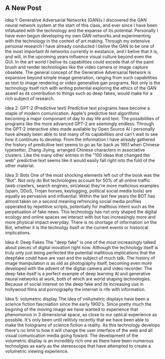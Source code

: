 ## A New Post

idea 1: Generative Adversarial Networks (GAN)s
	I discovered the GAN neural network system at the start of this class, and ever since I have been infatuated with the technology and the expanse of its potential. Personally I have even begun developing my own GAN networks and experimenting with the technology in the context of art making. Through my extensive personal research I have already conducted I belive the GAN to be one of the most important AI networks currently in existance, and I belive that it is, and will, in the upcoming years influence visual culture beyond even the GUI. In the art world I belive its capabilities could excede that of the paint brush and render technologies like the video camera or image capture obselete. The general concept of the Generative Adversarial Network is expansive beyond simple image generation, ranging from such capabilities as text to image rendering or video generative gan programs. Not only is the technology itself rich with writing potential exploring the ethics of the GAN aswell as its contribution to things such as deep fakes, would make for a rich subject of research. 
    
idea 2: GPT-2 (Predictive text)
	Predictive text programs have become a staple of modern comunication. Apple's predictive text algorithms becoming a major componant of day to day life and text. The possibilities of programs like the more advanced GPT-2 are seemingly endless. Through the GPT-2 interactive sites made available by Open Source AI I personally have already been able to test many of its capabilities and can't wait to see how it continues to develop. From the information I have already gathered the history of predicitive text seems to go as far back as 1951 when Chinese typesetter, Zhang Jiying, arranged Chinese characters in associative clusters. Like the many other entries in the "100 ideas that changed the web" predictive text seems like it would easily fall right into the fold of the other material. 
    
Idea 3: Bots
	One of the most shocking elements left out of the book was the "Bot". Not only do Bot technologies account for 50% of all online traffic (web crawlers, search engines, siri/alexa) they're more mallicious examples (spam, DDoS, Trojan horses, keylogging, political social media tools) are equally as pervasive and influential. Within the last few years the BOT has almost taken on a second meaning refrencing social media profiles opperated by repetitive scripts, potentially for mallitous intent such as the perpetuation of fake news. This technology has not only shaped the digital ecology and online spaces we interact with but has increasingly more and more physical impact everyday. There is no shortage of information on the Bot, whether it is the technolgy itself or the current events or historical implications. 
    
Idea 4: Deep Fakes
	The "deep fake" is one of the most increasingly talked about pieces of digital inovation right now. Although the technology itself is truly only just being perfected the potential mallitious implications that the deepfake could have are vast and the subject of much talk. The history of image manipulation is as old as photography itself, becoming even more developed with the advent of the digital camera and video recorder. The deep fake itself is a perfect example of deep learning AI and generative neural networks at work, both of which are world shaping technologies. Because of social interest on the deep fake and its increasing use in hollywood films and pornography the internet is rife with information. 
    
Idea 5: volumetric display
	The idea of vollumetric displays have been a science fiction fascniation since the early 1900's. Since pretty much the begining of the moving image we have wanted to experience that phenomonon in 3 dimensional space, as close to our optical experience as possbile. It's only been until relitivly recently that we have been able to make the holograms of science fiction a reality. As this technology develops there's no limit to how it will change the user interface of the web and all visual comunication media going foward. The development of the volumetric display is an incredibly rich one as there have been numerous technolgies as early as the stereoscope that have attempted to create a volumetric viewing experience.   